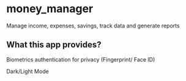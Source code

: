 # money_manager

Manage income, expenses, savings, track data and generate reports

## What this app provides?

Biometrics authentication for privacy
(Fingerprint/ Face ID)

Dark/Light Mode


